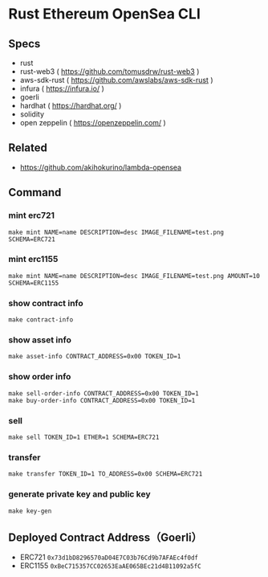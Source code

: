 # Rust Ethereum OpenSea CLI

## Specs

- rust
- rust-web3 ( https://github.com/tomusdrw/rust-web3 )
- aws-sdk-rust ( https://github.com/awslabs/aws-sdk-rust )
- infura ( https://infura.io/ )
- goerli
- hardhat ( https://hardhat.org/ )
- solidity
- open zeppelin ( https://openzeppelin.com/ )

## Related
- https://github.com/akihokurino/lambda-opensea

## Command

### mint erc721

```
make mint NAME=name DESCRIPTION=desc IMAGE_FILENAME=test.png SCHEMA=ERC721
```

### mint erc1155

```
make mint NAME=name DESCRIPTION=desc IMAGE_FILENAME=test.png AMOUNT=10 SCHEMA=ERC1155
```

### show contract info

```
make contract-info
```

### show asset info

```
make asset-info CONTRACT_ADDRESS=0x00 TOKEN_ID=1
```

### show order info

```
make sell-order-info CONTRACT_ADDRESS=0x00 TOKEN_ID=1
make buy-order-info CONTRACT_ADDRESS=0x00 TOKEN_ID=1
```

### sell

```
make sell TOKEN_ID=1 ETHER=1 SCHEMA=ERC721
```

### transfer

```
make transfer TOKEN_ID=1 TO_ADDRESS=0x00 SCHEMA=ERC721
```

### generate private key and public key

```
make key-gen
```

## Deployed Contract Address（Goerli）

- ERC721
  `0x73d1bD8296570aD04E7C03b76Cd9b7AFAEc4f0df`
- ERC1155
  `0xBeC715357CC02653EaAE065BEc21d4B11092a5fC`
